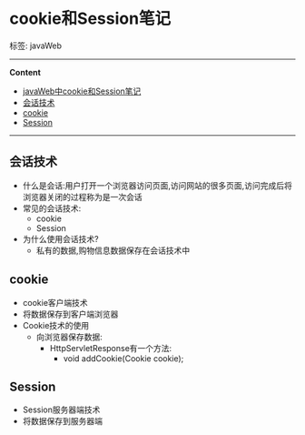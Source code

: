 # cookie和Session笔记

标签: javaWeb

----

**Content**

-	[javaWeb中cookie和Session笔记](#cookie和Session笔记)
-	[会话技术](#会话技术)
-	[cookie](#cookie)
-	[Session](#Session)

----
## 会话技术
-	什么是会话:用户打开一个浏览器访问页面,访问网站的很多页面,访问完成后将浏览器关闭的过程称为是一次会话
-	常见的会话技术:
	-	cookie
	-	Session
-	为什么使用会话技术?
	-	私有的数据,购物信息数据保存在会话技术中
## cookie
-	cookie客户端技术
-	将数据保存到客户端浏览器
-	Cookie技术的使用
	-	向浏览器保存数据:
		-	HttpServletResponse有一个方法:
			-	void addCookie(Cookie cookie);
## Session
-	Session服务器端技术
-	将数据保存到服务器端
